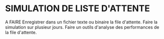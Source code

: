 # SIMULATION DE LISTE D'ATTENTE

A FAIRE
Enregistrer dans un fichier texte ou binaire la file d'attente.
Faire la simulation sur plusieur jours.
Faire un outils d'analyse des performances de la file d'attente.
